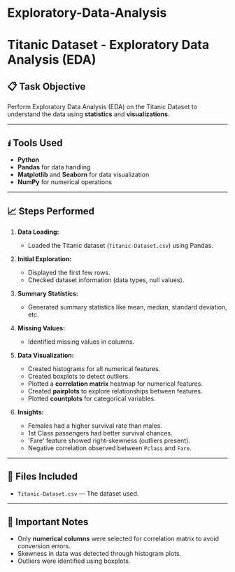 # Exploratory-Data-Analysis
# Titanic Dataset - Exploratory Data Analysis (EDA)

## 📋 Task Objective
Perform Exploratory Data Analysis (EDA) on the Titanic Dataset to understand the data using **statistics** and **visualizations**.

---

## 🖠 Tools Used
- **Python**
- **Pandas** for data handling
- **Matplotlib** and **Seaborn** for data visualization
- **NumPy** for numerical operations

---

## 📈 Steps Performed

1. **Data Loading:**
   - Loaded the Titanic dataset (`Titanic-Dataset.csv`) using Pandas.

2. **Initial Exploration:**
   - Displayed the first few rows.
   - Checked dataset information (data types, null values).

3. **Summary Statistics:**
   - Generated summary statistics like mean, median, standard deviation, etc.

4. **Missing Values:**
   - Identified missing values in columns.

5. **Data Visualization:**
   - Created histograms for all numerical features.
   - Created boxplots to detect outliers.
   - Plotted a **correlation matrix** heatmap for numerical features.
   - Created **pairplots** to explore relationships between features.
   - Plotted **countplots** for categorical variables.

6. **Insights:**
   - Females had a higher survival rate than males.
   - 1st Class passengers had better survival chances.
   - 'Fare' feature showed right-skewness (outliers present).
   - Negative correlation observed between `Pclass` and `Fare`.

---

## 📂 Files Included
- `Titanic-Dataset.csv` — The dataset used.


---

## 📌 Important Notes
- Only **numerical columns** were selected for correlation matrix to avoid conversion errors.
- Skewness in data was detected through histogram plots.
- Outliers were identified using boxplots.

